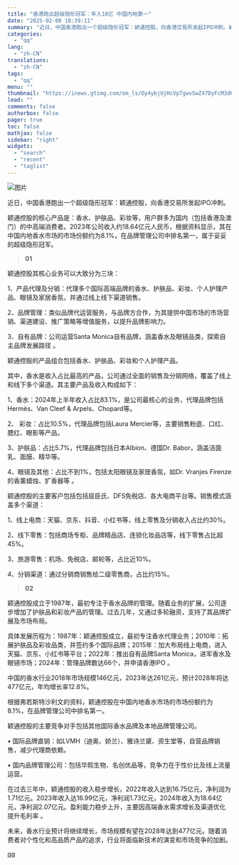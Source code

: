 ```yaml
---
title: "香港跑出超级隐形冠军：年入18亿 中国内地第一"
date: "2025-02-08 18:39:11"
summary: "近日，中国香港跑出一个超级隐形冠军：颖通控股，向香港交易所发起IPO冲刺。颖通控股的核心产品是：香水..."
categories:
  - "qq"
lang:
  - "zh-CN"
translations:
  - "zh-CN"
tags:
  - "qq"
menu: ""
thumbnail: "https://inews.gtimg.com/om_ls/Oy4ybjUjHcVpTgwvSwZ47DyFcM3dKq3M26GChNWkEnUf0AA_640360/0"
lead: ""
comments: false
authorbox: false
pager: true
toc: false
mathjax: false
sidebar: "right"
widgets:
  - "search"
  - "recent"
  - "taglist"
---
```


![图片](https://inews.gtimg.com/om_bt/O19yLmr9FlABxPL9bVxqhbk-5lgfbUK6CuLqXYJqSKhUQAA/1000)

近日，中国香港跑出一个超级隐形冠军：颖通控股，向香港交易所发起IPO冲刺。

颖通控股的核心产品是：香水、护肤品、彩妆等，用户群多为国内（包括香港及澳门）的中高端消费者。2023年公司收入约18.64亿元人民币，根据资料显示，其在中国内地香水市场的市场份额约为8.1%，在品牌管理公司中排名第一，属于妥妥的超级隐形冠军。

> **01**

颖通控股其核心业务可以大致分为三块：

1、产品代理及分销：代理多个国际高端品牌的香水、护肤品、彩妆、个人护理产品、眼镜及家居香氛，并通过线上线下渠道销售。

2、品牌管理：类似品牌代运营服务，与品牌方合作，为其提供中国市场的市场营销、渠道建设、推广策略等增值服务，以提升品牌影响力。

3、自有品牌：公司运营Santa Monica自有品牌，涵盖香水及眼镜品类，探索自主品牌发展路径 。

颖通控股的产品组合包括香水、护肤品、彩妆和个人护理产品。

其中，香水是收入占比最高的产品，公司通过全面的销售及分销网络，覆盖了线上和线下多个渠道。其主要产品及收入构成如下：

1、香水：2024年上半年收入占比83.1%，是公司最核心的业务，代理品牌包括Hermès、Van Cleef & Arpels、Chopard等。

2、 彩妆：占比10.5%，代理品牌包括Laura Mercier等，主要销售粉底、口红、腮红、眼影等产品。

3、护肤品：占比5.7%，代理品牌包括日本Albion、德国Dr. Babor，涵盖洁面乳、面膜、精华等。

4、眼镜及其他：占比不到1%，包括太阳眼镜及家居香氛，如Dr. Vranjes Firenze的香薰蜡烛、扩香器等 。

颖通控股的主要客户包括包括屈臣氏、DFS免税店、各大电商平台等。销售模式涵盖多个渠道：

1、线上电商：天猫、京东、抖音、小红书等，线上零售及分销收入占比约30%。

2、线下零售：包括商场专柜、品牌精品店、连锁化妆品店等，线下零售占比超45%。

3、旅游零售：机场、免税店、邮轮等，占比近10%。

4、分销渠道：通过分销商销售给二级零售商，占比约15%。

> **02**

颖通控股成立于1987年，最初专注于香水品牌的管理。随着业务的扩展，公司逐步增加了护肤品和彩妆产品的管理。过去几年，又通过多轮融资，支持了其品牌扩展及市场布局。

具体发展历程为：1987年：颖通控股成立，最初专注香水代理业务；2010年：拓展护肤品及彩妆品类，并签约多个国际品牌；2015年：加大布局线上电商，进入天猫、京东、小红书等平台；2022年：推出自有品牌Santa Monica，进军香水及眼镜市场；2024年：管理品牌数达66个，并申请香港IPO 。

中国的香水行业2018年市场规模146亿元，2023年达261亿元，预计2028年将达477亿元，年均增长率12.8%。

根据弗若斯特沙利文的资料，颖通控股在中国内地香水市场的市场份额约为8.1%，在品牌管理公司中排名第一。

颖通控股的主要竞争对手包括其他国际香水品牌及本地品牌管理公司。

• 国际品牌直销：如LVMH（迪奥、娇兰）、雅诗兰黛、资生堂等，自营品牌销售，减少代理商依赖。

• 国内品牌管理公司：包括华熙生物、名创优品等，竞争力在于性价比及线上流量运营。

在过去三年中，颖通控股的收入稳步增长，2022年收入达到16.75亿元，净利润为1.71亿元。2023年收入达16.99亿元，净利润1.73亿元，2024年收入为18.64亿元，净利润2.07亿元。盈利能力稳步上升，主要因高端香水需求增长及渠道优化提升毛利率 。

未来，香水行业预计将继续增长，市场规模有望在2028年达到477亿元。随着消费者对个性化和高品质产品的追求，行业将面临新技术的演变和市场竞争的加剧。

[qq](https://new.qq.com/rain/a/20250208A07BJ400)
